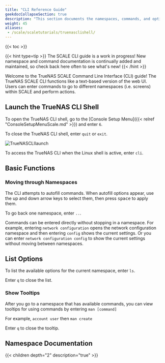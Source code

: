 ```yaml
---
title: "CLI Reference Guide"
geekdocCollapseSection: true
description: "This section documents the namespaces, commands, and options available in the SCALE CLI."
weight: 45
aliases:
 - /scale/scaletutorials/truenasclishell/
---
```


{{< toc >}}

{{< hint type=tip >}}
The SCALE CLI guide is a work in progress!
New namespace and command documentation is continually added and maintained, so check back here often to see what's new!
{{< /hint >}}

Welcome to the TrueNAS SCALE Command Line Interface (CLI) guide!
The TrueNAS SCALE CLI functions like a text-based version of the web UI.
Users can enter commands to go to different namespaces (i.e. screens) within SCALE and perform actions.

## Launch the TrueNAS CLI Shell

To open the TrueNAS CLI shell, go to the [Console Setup Menu]({{< relref "ConsoleSetupMenuScale.md" >}}) and enter `6`.

To close the TrueNAS CLI shell, enter `quit` or `exit`.

![TrueNASCLIlaunch](/images/SCALE/TrueNASCLIlaunch.png "TrueNAS CLI Shell")

To access the TrueNAS CLI when the Linux shell is active, enter `cli`.

## Basic Functions

### Moving through Namespaces

The CLI attempts to autofill commands.
When autofill options appear, use the up and down arrow keys to select them, then press <kbd>space</kbd> to apply them.

To go back one namespace, enter `..`.

Commands can be entered directly without stopping in a namespace.
For example, entering `network configuration` opens the network configuration namespace and then entering `config` shows the current settings.
Or you can enter `network configuration config` to show the current settings without moving between namespaces.

## List Options

To list the available options for the current namespace, enter `ls`.

Enter `q` to close the list.

### Show Tooltips

After you go to a namespace that has available commands, you can view tooltips for using commands by entering `man [command]`

For example, `account user` then `man create`

Enter `q` to close the tooltip.

## Namespace Documentation

{{< children depth="2" description="true" >}}
